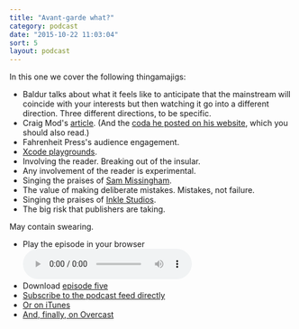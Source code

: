 ```yaml
---
title: "Avant-garde what?"
category: podcast
date: "2015-10-22 11:03:04"
sort: 5
layout: podcast
---
```


In this one we cover the following thingamajigs:

* Baldur talks about what it feels like to anticipate that the mainstream will coincide with your interests but then watching it go into a different direction. Three different directions, to be specific.
* Craig Mod's [article](http://aeon.co/magazine/technology/why-have-digital-books-stopped-evolving/). (And the [coda he posted on his website](http://craigmod.com/sputnik/as_we_may_read/), which you should also read.)
* Fahrenheit Press's audience engagement.
* [Xcode playgrounds](https://developer.apple.com/library/ios/recipes/Playground_Help/Chapters/AboutPlaygrounds.html).
* Involving the reader. Breaking out of the insular.
* Any involvement of the reader is experimental.
* Singing the praises of [Sam Missingham](https://twitter.com/samatlounge).
* The value of making deliberate mistakes. Mistakes, not failure.
* Singing the praises of [Inkle Studios](http://www.inklestudios.com).
* The big risk that publishers are taking.

May contain swearing.

* <label for="episode-5">Play the episode in your browser</label><br><audio id="episode-5" controls src="/podcast/thisisnotthefutureofthebook-episode05.mp3" preload="metadata">Your browser does not support the <code>audio</code> element.</audio>
* Download <a href="http://thisisnotabook.baldurbjarnason.com/podcast/thisisnotthefutureofthebook-episode05.mp3" target="_blank">episode five</a>
* [Subscribe to the podcast feed directly](http://feedpress.me/thissnotthefutureofthebook)
* [Or on iTunes](https://itunes.apple.com/gb/podcast/this-is-not-future-book/id1038121104)
* <a href="https://overcast.fm/itunes1038121104/this-is-not-the-future-of-the-book">And, finally, on Overcast</a>
